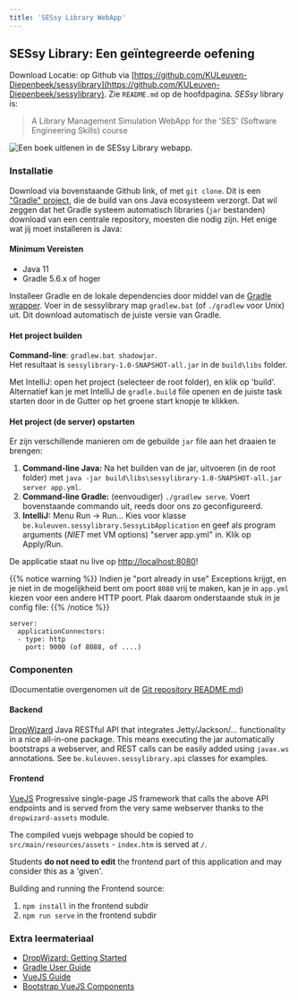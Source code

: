 ```yaml
---
title: 'SESsy Library WebApp'
---
```


## SESsy Library: Een geïntegreerde oefening

Download Locatie: op <i class='fab fa-github'></i> Github via [https://github.com/KULeuven-Diepenbeek/sessylibrary](https://github.com/KULeuven-Diepenbeek/sessylibrary). Zie `README.md` op de hoofdpagina. _SESsy_ library is:

> A Library Management Simulation WebApp for the 'SES' (Software Engineering Skills) course

![](/img/sessy.jpg "Een boek uitlenen in de SESsy Library webapp.")

### Installatie

Download via bovenstaande Github link, of met `git clone`. Dit is een ["Gradle" project](/dependency-management/gradle), die de build van ons Java ecosysteem verzorgt. Dat wil zeggen dat het Gradle systeem automatisch libraries (`jar` bestanden) download van een centrale repository, moesten die nodig zijn. Het enige wat jij moet installeren is Java:

#### Minimum Vereisten

* Java 11
* Gradle 5.6.x of hoger

Installeer Gradle en de lokale dependencies door middel van de [Gradle wrapper](https://docs.gradle.org/current/userguide/gradle_wrapper.html). Voer in de sessylibrary map `gradlew.bat` (of `./gradlew` voor Unix) uit. Dit download automatisch de juiste versie van Gradle. 

#### Het project builden

**Command-line**: `gradlew.bat shadowjar`. <br/>
Het resultaat is `sessylibrary-1.0-SNAPSHOT-all.jar` in de `build\libs` folder.

Met IntelliJ: open het project (selecteer de root folder), en klik op 'build'. Alternatief kan je met IntelliJ de `gradle.build` file openen en de juiste task starten door in de Gutter op het groene start knopje te klikken.

#### Het project (de server) opstarten

Er zijn verschillende manieren om de gebuilde `jar` file aan het draaien te brengen:

1. **Command-line Java:** Na het builden van de jar, uitvoeren (in de root folder) met `java -jar build\libs\sessylibrary-1.0-SNAPSHOT-all.jar server app.yml`.
2. **Command-line Gradle:** (eenvoudiger) `./gradlew serve`. Voert bovenstaande commando uit, reeds door ons zo geconfigureerd. 
3. **IntelliJ:** Menu Run -> Run... Kies voor klasse `be.kuleuven.sessylibrary.SessyLibApplication` en geef als program arguments (_NIET_ met VM options) "server app.yml" in. Klik op Apply/Run.

De applicatie staat nu live op [http://localhost:8080](http://localhost:8080)!

{{% notice warning %}}
Indien je "port already in use" Exceptions krijgt, en je niet in de mogelijkheid bent om poort `8080` vrij te maken, kan je in `app.yml` kiezen voor een andere HTTP poort. Plak daarom onderstaande stuk in je config file:
{{% /notice %}}


```
server:
  applicationConnectors:
  - type: http 
    port: 9000 (of 8088, of ....)
```


### Componenten

(Documentatie overgenomen uit de [Git repository README.md](https://github.com/KULeuven-Diepenbeek/sessylibrary))

#### Backend

[DropWizard](http://www.dropwizard.io/en/stable/) Java RESTful API that integrates Jetty/Jackson/... functionality in a nice all-in-one package. 
This means executing the jar automatically bootstraps a webserver, and REST calls can be easily added using `javax.ws` annotations. See `be.kuleuven.sessylibrary.api` classes for examples.

#### Frontend

[VueJS](https://vuejs.org) Progressive single-page JS framework that calls the above API endpoints and is served from the very same webserver thanks to the `dropwizard-assets` module. 

The compiled vuejs webpage should be copied to `src/main/resources/assets` - `index.htm` is served at `/`.

Students **do not need to edit** the frontend part of this application and may consider this as a 'given'. 

Building and running the Frontend source:

1. `npm install` in the frontend subdir
2. `npm run serve` in the frontend subdir


### Extra leermateriaal

* [DropWizard: Getting Started](https://dropwizard.io/en/stable/getting-started.html) 
* [Gradle User Guide](https://docs.gradle.org/current/userguide/)
* [VueJS Guide](https://vuejs.org/v2/guide/)
* [Bootstrap VueJS Components](https://bootstrap-vue.js.org/docs/components/)